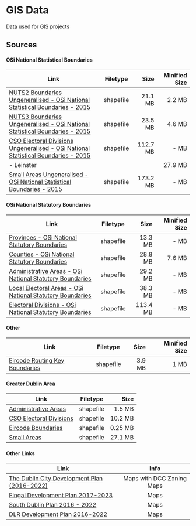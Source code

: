 # GIS Data

Data used for GIS projects

## Sources
#### OSi National Statistical Boundaries
| Link          | Filetype      | Size  | Minified Size |
| ------------- |:-------------:| -----:| -------------:|
| [NUTS2 Boundaries Ungeneralised - OSi National Statistical Boundaries - 2015](https://data.gov.ie/dataset/nuts2-boundaries-ungeneralised-osi-national-statistical-boundaries-2015)  | shapefile | 21.1 MB | 2.2 MB |
| [NUTS3 Boundaries Ungeneralised - OSi National Statistical Boundaries - 2015](https://data.gov.ie/dataset/nuts3-boundaries-ungeneralised-osi-national-statistical-boundaries-2015)  | shapefile | 23.5 MB | 4.6 MB |
| [CSO Electoral Divisions Ungeneralised - OSi National Statistical Boundaries - 2015](https://data.gov.ie/dataset/cso-electoral-divisions-ungeneralised-osi-national-statistical-boundaries-2015) | shapefile | 112.7 MB | - MB |
| - Leinster |  |  | 27.9 MB |
| [Small Areas Ungeneralised - OSi National Statistical Boundaries - 2015](https://data.gov.ie/dataset/small-areas-ungeneralised-osi-national-statistical-boundaries-2015)            | shapefile | 173.2 MB | - MB |
#### OSi National Statutory Boundaries
| Link          | Filetype      | Size  | Minified Size |
| ------------- |:-------------:| -----:| -------------:|
| [Provinces - OSi National Statutory Boundaries](https://data.gov.ie/dataset/provinces-osi-national-statutory-boundaries) | shapefile | 13.3 MB | - MB |
| [Counties - OSi National Statutory Boundaries](https://data.gov.ie/dataset/counties-osi-national-statutory-boundaries) | shapefile | 28.8 MB | 7.6 MB |
| [Administrative Areas - OSi National Statutory Boundaries](https://data.gov.ie/dataset/administrative-areas-osi-national-statutory-boundaries) | shapefile | 29.2 MB | - MB |
| [Local Electoral Areas - OSi National Statutory Boundaries](https://data.gov.ie/dataset/local-electoral-areas-osi-national-statutory-boundaries) | shapefile | 38.3 MB | - MB |
| [Electoral Divisions - OSi National Statutory Boundaries](https://data.gov.ie/dataset/electoral-divisions-osi-national-statutory-boundaries) | shapefile | 113.4 MB | - MB |
#### Other
| Link          | Filetype      | Size  | Minified Size |
| ------------- |:-------------:| -----:| -------------:|
| [Eircode Routing Key Boundaries](https://www.autoaddress.ie/support/developer-centre/resources/routing-key-boundaries) | shapefile | 3.9 MB | 1 MB |

#### Greater Dublin Area
| Link          | Filetype      | Size  |
| ------------- |:-------------:| -----:|
| [Administrative Areas](https://data.gov.ie/dataset/administrative-areas-osi-national-statutory-boundaries) | shapefile | 1.5 MB |
| [CSO Electoral Divisions](https://data.gov.ie/dataset/cso-electoral-divisions-ungeneralised-osi-national-statistical-boundaries-2015) | shapefile | 10.2 MB |
| [Eircode Boundaries](https://www.autoaddress.ie/support/developer-centre/resources/routing-key-boundaries) | shapefile | 0.25 MB |
| [Small Areas](https://data.gov.ie/dataset/small-areas-ungeneralised-osi-national-statistical-boundaries-2015) | shapefile | 27.1 MB |

#### Other Links
| Link          | Info      |
| ------------- |:-------------:|
| [The Dublin City Development Plan (2016-2022)](http://www.dublincity.ie/main-menu-services-planning-city-development-plan/dublin-city-development-plan-2016-2022/) | Maps with DCC Zoning Maps |
| [Fingal Development Plan 2017-2023](https://www.fingal.ie/fingal-development-plan-2017-2023) | Maps |
| [South Dublin Plan 2016 - 2022](https://www.sdcc.ie/en/services/planning/development-plan/plan-2016-2022/plan-2016-2022.html) | Maps |
| [DLR Development Plan 2016-2022](https://www.dlrcoco.ie/en/planning/county-development-plan/county-development-plan-2016-2022) | Maps |
